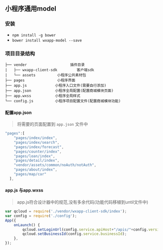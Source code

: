 ## 小程序通用model

### 安装
- `npm install -g bower`
- `bower install wxapp-model --save`


### 项目目录结构
```        
├── vender                    插件目录
|   ├── wxapp-client-sdk         客户端sdk
|   └── assets          小程序公共素材包
├── pages               小程序界面
├── app.js             小程序入口文件(需要自行添加)
├── app.json           小程序全局配置(配置商城模块页面)
├── app.wxss           小程序全局样式
└── config.js          小程序项目配置文件(配置商城模块功能)
```
#### 配置app.json
> 将需要的页面配置到 `app.json` 文件中

```javascript
"pages":[
    "pages/index/index",
    "pages/index/search",
    "pages/index/forecast",
    "pages/counter/index",
    "pages/loan/index",
    "pages/detail/index",
    "vendor/assets/common/noAuth/notAuth",
    "pages/about/index",
    "pages/map/car"
  ],
```

#### app.js 与app.wxss
> app.js符合设计器中的规范,没有多余代码(功能代码移植到until文件中)

```javascript
var qcloud = require('./vendor/wxapp-client-sdk/index');
var config = require('./config');
App({
    onLaunch() {
        qcloud.setLoginUrl(config.service.apiHost+"/apis/"+config.version.appId+"/login/login");
        qcloud.setBusinessId(config.service.businessId);
    },    
});
```
